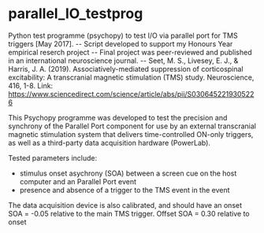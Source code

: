 # parallel_IO_testprog
Python test programme (psychopy) to test I/O via parallel port for TMS triggers [May 2017]. 
-- Script developed to support my Honours Year empirical reserch project
-- Final project was peer-reviewed and published in an international neuroscience journal. 
-- Seet, M. S., Livesey, E. J., & Harris, J. A. (2019). Associatively-mediated suppression of corticospinal excitability: A transcranial magnetic stimulation (TMS) study. Neuroscience, 416, 1-8. Link: https://www.sciencedirect.com/science/article/abs/pii/S0306452219305226



This Psychopy programme was developed to test the precision and synchrony of the Parallel Port component for use by an external transcranial magnetic stimulation system that 
delivers time-controlled ON-only triggers, as well as a third-party data acquisition hardware (PowerLab). 

Tested parameters include:
- stimulus onset asychrony (SOA) between a screen cue on the host computer and an Parallel Port event
- presence and absence of a trigger to the TMS event in the event

The data acquisition device is also calibrated, and should have an onset SOA = -0.05 relative to the main TMS trigger. 
Offset SOA = 0.30 relative to onset  

